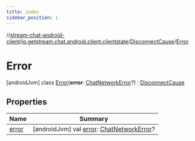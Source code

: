 ```yaml
---
title: index
sidebar_position: 1
---
```

//[stream-chat-android-client](../../../../index.md)/[io.getstream.chat.android.client.clientstate](../../index.md)/[DisconnectCause](../index.md)/[Error](index.md)



# Error  
 [androidJvm] class [Error](index.md)(**error**: [ChatNetworkError](../../../io.getstream.chat.android.client.errors/ChatNetworkError/index.md)?) : [DisconnectCause](../index.md)   


## Properties  
  
|  Name |  Summary | 
|---|---|
| <a name="io.getstream.chat.android.client.clientstate/DisconnectCause.Error/error/#/PointingToDeclaration/"></a>[error](error.md)| <a name="io.getstream.chat.android.client.clientstate/DisconnectCause.Error/error/#/PointingToDeclaration/"></a> [androidJvm] val [error](error.md): [ChatNetworkError](../../../io.getstream.chat.android.client.errors/ChatNetworkError/index.md)?   <br/>|

